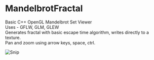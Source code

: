 # MandelbrotFractal
Basic C++ OpenGL Mandelbrot Set Viewer  
Uses - GFLW, GLM, GLEW  
Generates fractal with basic escape time algorithm, writes directly to a texture.  
Pan and zoom using arrow keys, space, ctrl. 

![Snip](https://user-images.githubusercontent.com/64861946/151677665-17c88ca3-7fad-4ed7-b3c9-c71fe1f13eee.JPG)
